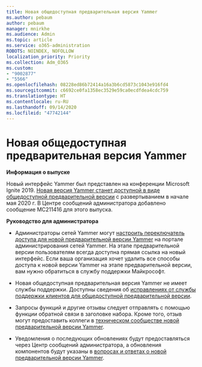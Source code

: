 ```yaml
---
title: Новая общедоступная предварительная версия Yammer
ms.author: pebaum
author: pebaum
manager: mnirkhe
ms.audience: Admin
ms.topic: article
ms.service: o365-administration
ROBOTS: NOINDEX, NOFOLLOW
localization_priority: Priority
ms.collection: Adm_O365
ms.custom:
- "9002877"
- "5566"
ms.openlocfilehash: 08228ed86b72414a16a3b6cd5873c1043e916fd4
ms.sourcegitcommit: c6692ce0fa1358ec3529e59ca0ecdfdea4cdc759
ms.translationtype: HT
ms.contentlocale: ru-RU
ms.lasthandoff: 09/14/2020
ms.locfileid: "47742144"
---
```

# <a name="new-yammer-public-preview"></a>Новая общедоступная предварительная версия Yammer

**Информация о выпуске**

Новый интерфейс Yammer был представлен на конференции Microsoft Ignite 2019. [Новая версия Yammer станет доступной в виде общедоступной предварительной версии](https://docs.microsoft.com/yammer/get-started-with-yammer/newyammer-faq) с развертыванием в начале мая 2020 г. В Центре сообщений администратора добавлено сообщение MC211416 для этого выпуска.

**Руководство для администратора**

- Администраторы сетей Yammer могут [настроить переключатель доступа для новой предварительной версии Yammer](https://docs.microsoft.com/yammer/get-started-with-yammer/administrative-settings-opt-in-newyammer) на портале администрирования сетей Yammer. На этапе предварительной версии пользователям всегда доступна прямая ссылка на новый интерфейс. Если ваша организация хочет удалить все способы доступа к новой версии Yammer на этапе предварительной версии, вам нужно обратиться в службу поддержки Майкрософт.

- Новая общедоступная предварительная версия Yammer не имеет службы поддержки. Доступны сведения об [исправлениях от службы поддержки клиентов для общедоступной предварительной версии](https://docs.microsoft.com/yammer/get-started-with-yammer/newyammer-faq#yammer-preview-customer-support).

- Запросы функций и другие отзывы следует отправлять с помощью функции обратной связи в заголовке набора. Кроме того, отзыв могут предоставить коллеги в [техническом сообществе новой предварительной версии Yammer](https://techcommunity.microsoft.com/t5/new-yammer-preview/bd-p/NewYammerPreview).

- Уведомления о последующих обновлениях будут предоставляться через Центр сообщений администратора, а обновления компонентов будут указаны в [вопросах и ответах о новой предварительной версии Yammer](https://docs.microsoft.com/yammer/get-started-with-yammer/newyammer-faq).

